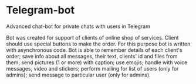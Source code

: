 # Telegram-bot
Advanced chat-bot for private chats with users in Telegram

Bot was created for support of clients of online shop of services. Client should use special buttons to make the order. For this purpose bot is written with asynchronous code.
Bot is able to remember details of each client's order; save info about all messages, their text, clients' id and files from them; send pictures (1 or more) with caption; use emojis; handle with voice messages, video and stickers; perform mailing for list of users (only for admins); send message to particular user (only for admins).

